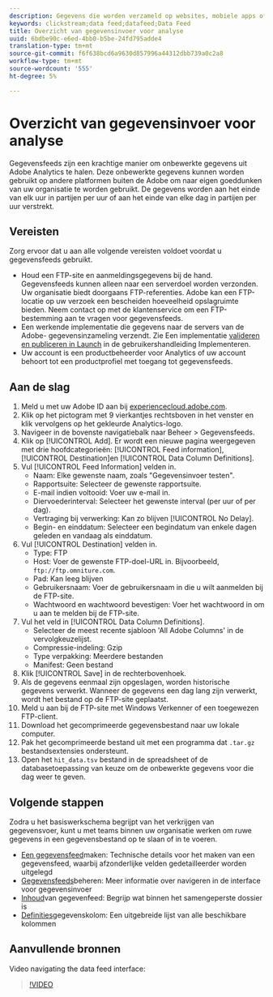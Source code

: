 ```yaml
---
description: Gegevens die worden verzameld op websites, mobiele apps of die worden geüpload met behulp van webservice-API's of gegevensbronnen, worden verwerkt en opgeslagen in Adobe Data Warehouse. Deze onbewerkte klikstreamgegevens vormen de gegevensset die door Adobe Analytics wordt gebruikt.
keywords: clickstream;data feed;datafeed;Data Feed
title: Overzicht van gegevensinvoer voor analyse
uuid: 6bdbe90c-e6ed-4bb0-b5be-24fd795adde4
translation-type: tm+mt
source-git-commit: f6f638bcd6a9630d857996a44312dbb739a0c2a8
workflow-type: tm+mt
source-wordcount: '555'
ht-degree: 5%

---
```



# Overzicht van gegevensinvoer voor analyse

Gegevensfeeds zijn een krachtige manier om onbewerkte gegevens uit Adobe Analytics te halen. Deze onbewerkte gegevens kunnen worden gebruikt op andere platformen buiten de Adobe om naar eigen goeddunken van uw organisatie te worden gebruikt. De gegevens worden aan het einde van elk uur in partijen per uur of aan het einde van elke dag in partijen per uur verstrekt.

## Vereisten

Zorg ervoor dat u aan alle volgende vereisten voldoet voordat u gegevensfeeds gebruikt.

* Houd een FTP-site en aanmeldingsgegevens bij de hand. Gegevensfeeds kunnen alleen naar een serverdoel worden verzonden. Uw organisatie biedt doorgaans FTP-referenties. Adobe kan een FTP-locatie op uw verzoek een bescheiden hoeveelheid opslagruimte bieden. Neem contact op met de klantenservice om een FTP-bestemming aan te vragen voor gegevensfeeds.
* Een werkende implementatie die gegevens naar de servers van de Adobe- gegevensinzameling verzendt. Zie Een implementatie [valideren en publiceren in Launch](/help/implement/launch/validate-publish-prod.md) in de gebruikershandleiding Implementeren.
* Uw account is een productbeheerder voor Analytics of uw account behoort tot een productprofiel met toegang tot gegevensfeeds.

## Aan de slag

1. Meld u met uw Adobe ID aan bij [experiencecloud.adobe.com](https://experiencecloud.adobe.com).
2. Klik op het pictogram met 9 vierkantjes rechtsboven in het venster en klik vervolgens op het gekleurde Analytics-logo.
3. Navigeer in de bovenste navigatiebalk naar Beheer > Gegevensfeeds.
4. Klik op [!UICONTROL Add]. Er wordt een nieuwe pagina weergegeven met drie hoofdcategorieën: [!UICONTROL Feed information], [!UICONTROL Destination]en [!UICONTROL Data Column Definitions].
5. Vul [!UICONTROL Feed Information] velden in.
   * Naam: Elke gewenste naam, zoals &quot;Gegevensinvoer testen&quot;.
   * Rapportsuite: Selecteer de gewenste rapportsuite.
   * E-mail indien voltooid: Voer uw e-mail in.
   * Diervoederinterval: Selecteer het gewenste interval (per uur of per dag).
   * Vertraging bij verwerking: Kan zo blijven [!UICONTROL No Delay].
   * Begin- en einddatum: Selecteer een begindatum van enkele dagen geleden en vandaag als einddatum.
6. Vul [!UICONTROL Destination] velden in.
   * Type: FTP
   * Host: Voer de gewenste FTP-doel-URL in. Bijvoorbeeld, `ftp://ftp.omniture.com`.
   * Pad: Kan leeg blijven
   * Gebruikersnaam: Voer de gebruikersnaam in die u wilt aanmelden bij de FTP-site.
   * Wachtwoord en wachtwoord bevestigen: Voer het wachtwoord in om u aan te melden bij de FTP-site.
7. Vul het veld in [!UICONTROL Data Column Definitions].
   * Selecteer de meest recente sjabloon &#39;All Adobe Columns&#39; in de vervolgkeuzelijst.
   * Compressie-indeling: Gzip
   * Type verpakking: Meerdere bestanden
   * Manifest: Geen bestand
8. Klik [!UICONTROL Save] in de rechterbovenhoek.
9. Als de gegevens eenmaal zijn opgeslagen, worden historische gegevens verwerkt. Wanneer de gegevens een dag lang zijn verwerkt, wordt het bestand op de FTP-site geplaatst.
10. Meld u aan bij de FTP-site met Windows Verkenner of een toegewezen FTP-client.
11. Download het gecomprimeerde gegevensbestand naar uw lokale computer.
12. Pak het gecomprimeerde bestand uit met een programma dat `.tar.gz` bestandsextensies ondersteunt.
13. Open het `hit_data.tsv` bestand in de spreadsheet of de databasetoepassing van keuze om de onbewerkte gegevens voor die dag weer te geven.

## Volgende stappen

Zodra u het basiswerkschema begrijpt van het verkrijgen van gegevensvoer, kunt u met teams binnen uw organisatie werken om ruwe gegevens in een gegevensbestand op te slaan of in te voeren.

* [Een gegevensfeed](create-feed.md)maken: Technische details voor het maken van een gegevensfeed, waarbij afzonderlijke velden gedetailleerder worden uitgelegd
* [Gegevensfeeds](df-manage-feeds.md)beheren: Meer informatie over navigeren in de interface voor gegevensinvoer
* [Inhoud](c-df-contents/datafeeds-contents.md)van gegevenfeed: Begrijp wat binnen het samengeperste dossier is
* [Definities](c-df-contents/datafeeds-reference.md)gegevenskolom: Een uitgebreide lijst van alle beschikbare kolommen

## Aanvullende bronnen

Video navigating the data feed interface:

>[!VIDEO](https://docs.adobe.com/content/help/en/analytics-learn/tutorials/exporting/data-feeds/data-feeds-management-ui.html)
